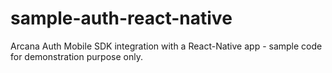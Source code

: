 # sample-auth-react-native
Arcana Auth Mobile SDK integration with a React-Native app - sample code for demonstration purpose only.
